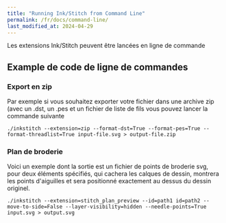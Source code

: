 ```yaml
---
title: "Running Ink/Stitch from Command Line"
permalink: /fr/docs/command-line/
last_modified_at: 2024-04-29
---
```


Les extensions Ink/Stitch peuvent être lancées en ligne de commande

## Example  de code de ligne de commandes


### Export en zip

Par exemple si vous souhaitez exporter votre fichier dans une archive zip (avec  un .dst, un .pes  et un fichier de liste de fils vous pouvez lancer la commande suivante

```
./inkstitch --extension=zip --format-dst=True --format-pes=True --format-threadlist=True input-file.svg > output-file.zip
```

### Plan de broderie

Voici un exemple dont la sortie est un fichier de points de broderie svg, pour deux éléments spécifiés, qui cachera les calques de dessin, montrera les points d'aiguilles et sera positionné exactement au dessus du dessin originel.



```
./inkstitch --extension=stitch_plan_preview --id=path1 id=path2 --move-to-side=False --layer-visibility=hidden --needle-points=True input.svg > output.svg
```
